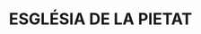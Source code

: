 ---
layout: patrimoni-details
title:  "ESGLÉSIA DE LA PIETAT"
collections: ["patrimoni-arquitectonic", "bcil-previstos-cbp"]
coordinates:
  - group1:
        - [1.461640892861014, 42.357688519969912]
        - [1.461643210889956, 42.35766268248134]
        - [1.461649402111937, 42.357662556950089]
        - [1.461649407199823, 42.357662348400652]
        - [1.461680895158542, 42.357662979582983]
        - [1.461714606655241, 42.357445635077639]
        - [1.461702817153876, 42.35744464239766]
        - [1.461712586999406, 42.357380107233233]
        - [1.461634974213981, 42.35737623612917]
        - [1.461623710689962, 42.357435861942093]
        - [1.4615421091854, 42.357425587622132]
        - [1.461538004910533, 42.357478521440243]
        - [1.461532640916382, 42.357513914462558]
        - [1.46152576545716, 42.357565142145475]
        - [1.461538117352615, 42.357566142391619]
        - [1.46152845303179, 42.357639446122882]
        - [1.461579624793903, 42.357646078496252]
        - [1.461576929409969, 42.35765855938542]
        - [1.461571771489297, 42.357685506156756]
        - [1.461640892861014, 42.357688519969912]
---
